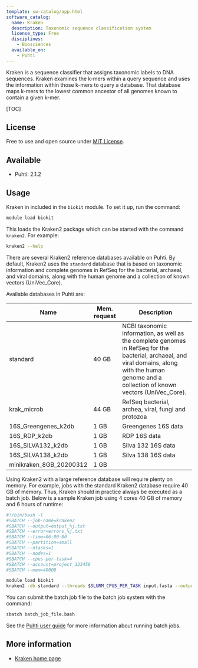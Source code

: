 ```yaml
---
template: sw-catalog/app.html
software_catalog:
  name: Kraken
  description: Taxonomic sequence classification system
  license_type: Free
  disciplines:
    - Biosciences
  available_on:
    - Puhti
---
```


Kraken is a sequence classifier that assigns taxonomic labels to DNA sequences. 
Kraken examines the k-mers within a query sequence and uses the information within 
those k-mers to query a database. That database maps k-mers to the lowest common ancestor 
of all genomes known to contain a given k-mer.

[TOC]

## License

Free to use and open source under [MIT License](https://raw.githubusercontent.com/DerrickWood/kraken2/master/LICENSE).

## Available

- Puhti: 2.1.2 

## Usage

Kraken in included in the `biokit` module. To set it up, run the command:

```bash
module load biokit
```

This loads the Kraken2 package which can be started with the command `kraken2`. For example:

```bash
kraken2 --help
```

There are several Kraken2 reference databases available on Puhti. By default, Kraken2 uses the
`standard` database that is based on taxonomic information and complete genomes in RefSeq 
for the bacterial, archaeal, and viral domains, along with the human genome and a 
collection of known vectors (UniVec_Core).

Available databases in Puhti are:

|Name  | Mem. request | Description    | 
|------|--------------|-----------------|
|standard| 40 GB | NCBI taxonomic information, as well as the complete genomes in RefSeq for the bacterial, archaeal, and viral domains, along with the human genome and a collection of known vectors (UniVec_Core).|
|krak_microb| 44 GB | RefSeq bacterial, archea, viral, fungi and protozoa |
|16S_Greengenes_k2db|  1 GB | Greengenes 16S data |
|16S_RDP_k2db | 1 GB | RDP 16S data |
|16S_SILVA132_k2db| 1 GB |Silva 132 16S data |
|16S_SILVA138_k2db| 1 GB |Silva 138 16S data |
|minikraken_8GB_20200312| 1 GB  |            |

Using Kraken2 with a large reference database will require plenty on memory. For example, jobs with the standard Kraken2 database require 40 GB of memory. Thus, Kraken should in practice always be executed as a batch job. Below is a sample Kraken job using 4 cores 40 GB of memory and 6 hours of runtime:

```bash
#!/bin/bash -l
#SBATCH --job-name=kraken2
#SBATCH --output=output_%j.txt
#SBATCH --error=errors_%j.txt
#SBATCH --time=06:00:00
#SBATCH --partition=small
#SBATCH --ntasks=1
#SBATCH --nodes=1  
#SBATCH --cpus-per-task=4
#SBATCH --account=project_123456
#SBATCH --mem=40000

module load biokit
kraken2 -db standard --threads $SLURM_CPUS_PER_TASK input.fasta --output results.txt
```

You can submit the batch job file to the batch job system with the command:

```bash
sbatch batch_job_file.bash
```

See the [Puhti user guide](../computing/running/getting-started.md) for more information about running batch jobs.

## More information

* [Kraken home page](https://ccb.jhu.edu/software/kraken2/)
